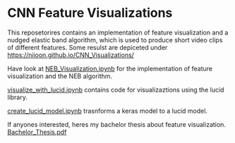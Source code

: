  # CNN Feature Visualizations
 
 This reposetorires contains an implementation of feature visualization and a nudged elastic band algorithm, which is used to produce short video clips of different features.
 Some resulst are depiceted under <https://niioon.github.io/CNN_Visualizations/>
 
 Have look at [NEB_Visualization.ipynb](NEB_Visualization.ipynb) for the implementation of feature visualization and the NEB algorithm.
 
 [visualize_with_lucid.ipynb](visualize_with_lucid.ipynb) contains code for visualizaztions using the lucid library.
 
 [create_lucid_model.ipynb](create_lucid_model.ipynb) trasnforms a keras model to a lucid model.
 
 If anyones interested, heres my bachelor thesis about feature visualization.  
 [Bachelor_Thesis.pdf](Bachelor_Thesis.pdf)
